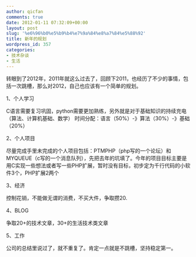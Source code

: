 ```yaml
---
author: qicfan
comments: true
date: 2012-01-11 07:32:09+00:00
layout: post
slug: '%e6%96%b0%e5%b9%b4%e7%9a%84%e8%a7%84%e5%88%92'
title: 新年的规划
wordpress_id: 357
categories:
- 技术杂谈
- 生活
---
```


转眼到了2012年，2011年就这么过去了，回顾下2011，也经历了不少的事情，包括一次跳槽，那么对2012，自己也应该有一个简单的规划。

1、个人学习

C语言需要复习巩固，python需要更加熟练，另外就是对于基础知识的持续充电（算法、计算机基础、数学）
时间分配：语言（50%）-》算法（30%）-》基础（20%）

2、个人项目

尽量完成手里未完成的个人项目包括：PTMPHP（php写的一个论坛）和MYQUEUE（c写的一个消息队列），先把去年的坑填了。今年的项目目标主要是用C实现一些想法或者写一些PHP扩展，暂时没有目标，初步定为千行代码的小软件3个，PHP扩展2两个

3、经济

控制花销，不能做无谓的消费，不买大件，争取攒20.

4、BLOG

争取20+的技术文章，30+的生活技术类文章

5、工作

公司的总结里说过了，就不重复了。肯定一点就是不跳槽，坚持稳定第一。
